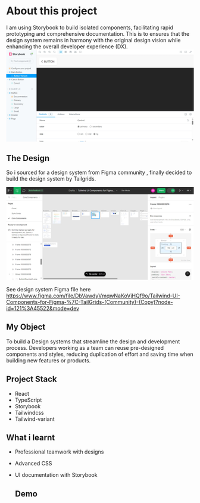 # About this project
I am using Storybook to build isolated components, facilitating rapid prototyping and comprehensive documentation. This is to  ensures that the design system remains in harmony with the original design vision while enhancing the overall developer experience (DX).
![Screenshot](https://github.com/lamodots/TailgridsUIComponents/blob/main/Web%20capture_6-9-2023_163458_localhost.jpeg)

## The Design
So i sourced for a design system from Figma community , finally decided to build the design system by Tailgrids.

![](https://github.com/lamodots/TailgridsUIComponents/blob/main/public/Web%20capture_6-9-2023_1704_www.figma.com.jpeg)

See design system Figma file here https://www.figma.com/file/DbVawdyVmqwNaKoVjHQf9o/Tailwind-UI-Components-for-Figma-%7C-TailGrids-(Community)-(Copy)?node-id=121%3A45522&mode=dev

## My Object
To build a Design systems that streamline the design and development process. Developers working as a team can reuse pre-designed components and styles, reducing duplication of effort and saving time when building new features or products.

## Project Stack
- React
- TypeScript
- Storybook
- Tailwindcss
- Tailwind-variant

## What i learnt
- Professional teamwork with designs
- Advanced CSS
- UI documentation with Storybook

  ## Demo

